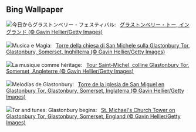 ## Bing Wallpaper
![](https://www.bing.com/th?id=OHR.GlastonburyScenic_JA-JP9733045581_UHD.jpg&w=1000)今日からグラストンベリー・フェスティバル:&nbsp;&ensp;[グラストンベリー・トー, イングランド (© Gavin Hellier/Getty Images)](https://www.bing.com/th?id=OHR.GlastonburyScenic_JA-JP9733045581_UHD.jpg)
<br><br/>
![](https://www.bing.com/th?id=OHR.GlastonburyScenic_IT-IT6655365731_UHD.jpg&w=1000)Musica e Magia:&nbsp;&ensp;[Torre della chiesa di San Michele sulla Glastonbury Tor, Glastonbury, Somerset, Inghilterra (© Gavin Hellier/Getty Images)](https://www.bing.com/th?id=OHR.GlastonburyScenic_IT-IT6655365731_UHD.jpg)
<br><br/>
![](https://www.bing.com/th?id=OHR.GlastonburyScenic_FR-FR0937508877_UHD.jpg&w=1000)La musique comme héritage:&nbsp;&ensp;[Tour Saint-Michel, colline Glastonbury Tor, Somerset, Angleterre (© Gavin Hellier/Getty Images)](https://www.bing.com/th?id=OHR.GlastonburyScenic_FR-FR0937508877_UHD.jpg)
<br><br/>
![](https://www.bing.com/th?id=OHR.GlastonburyScenic_ES-ES1318845810_UHD.jpg&w=1000)Melodías de Glastonbury:&nbsp;&ensp;[Torre de la iglesia de San Miguel en Glastonbury Tor, Glastonbury, Somerset, Inglaterra (© Gavin Hellier/Getty Images)](https://www.bing.com/th?id=OHR.GlastonburyScenic_ES-ES1318845810_UHD.jpg)
<br><br/>
![](https://www.bing.com/th?id=OHR.GlastonburyScenic_EN-GB0067703807_UHD.jpg&w=1000)Tor and tunes: Glastonbury begins:&nbsp;&ensp;[St. Michael's Church Tower on Glastonbury Tor, Glastonbury, Somerset, England (© Gavin Hellier/Getty Images)](https://www.bing.com/th?id=OHR.GlastonburyScenic_EN-GB0067703807_UHD.jpg)
<br><br/>
